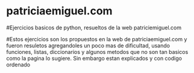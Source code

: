 # patriciaemiguel.com
#Ejercicios basicos de python, resueltos de la web patriciemiguel.com

#Estos ejercicios son los propuestos en la web de patriciaemiguel.com y fueron resuletos agregandoles un poco mas de dificultad, usando funciones, listas, diccionarios y algunos metodos que no son tan basicos como la pagina lo sugiere. Sin embargo estan explicados y con codigo ordenado
